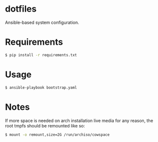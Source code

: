 # dotfiles

Ansible-based system configuration.

# Requirements

```bash
$ pip install -r requirements.txt
```

# Usage

```bash
$ ansible-playbook bootstrap.yaml
```

# Notes

If more space is needed on arch installation live media for any reason, the root
tmpfs should be remounted like so:

```bash
$ mount -o remount,size=2G /run/archiso/cowspace
```
